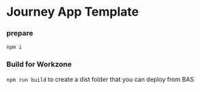 # Journey App Template

### prepare

````
npm i
````

### Build for Workzone

````npm run build```` to create a dist folder that you can deploy from BAS


